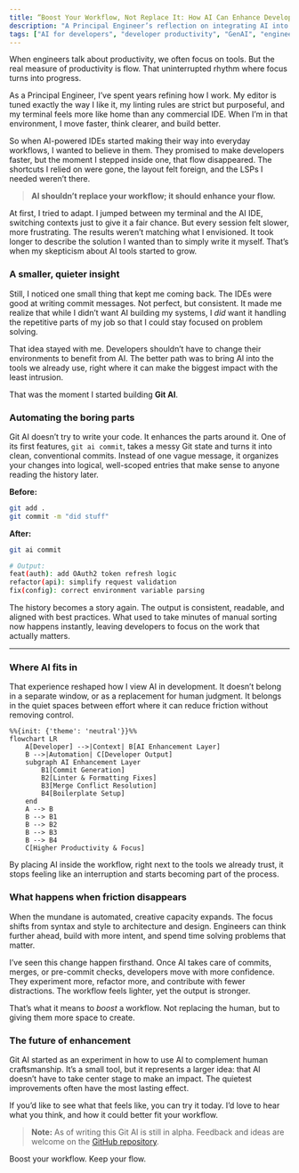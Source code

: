 ```yaml
---
title: “Boost Your Workflow, Not Replace It: How AI Can Enhance Developer Productivity”
description: "A Principal Engineer’s reflection on integrating AI into developer workflows. How subtle, well-placed automation enhances focus, consistency, and creativity without disrupting flow."
tags: ["AI for developers", "developer productivity", "GenAI", "engineering", "workflow", "git", "tools", "software development"]
---
```


When engineers talk about productivity, we often focus on tools.
But the real measure of productivity is flow. That uninterrupted rhythm where focus turns into progress.

As a Principal Engineer, I’ve spent years refining how I work. My editor is tuned exactly the way I like it, my linting rules are strict but purposeful, and my terminal feels more like home than any commercial IDE. When I’m in that environment, I move faster, think clearer, and build better.

So when AI-powered IDEs started making their way into everyday workflows, I wanted to believe in them. They promised to make developers faster, but the moment I stepped inside one, that flow disappeared. The shortcuts I relied on were gone, the layout felt foreign, and the LSPs I needed weren’t there.

> **AI shouldn’t replace your workflow; it should enhance your flow.**

At first, I tried to adapt. I jumped between my terminal and the AI IDE, switching contexts just to give it a fair chance. But every session felt slower, more frustrating. The results weren’t matching what I envisioned. It took longer to describe the solution I wanted than to simply write it myself. That’s when my skepticism about AI tools started to grow.

### A smaller, quieter insight

Still, I noticed one small thing that kept me coming back. The IDEs were good at writing commit messages. Not perfect, but consistent. It made me realize that while I didn’t want AI building my systems, I *did* want it handling the repetitive parts of my job so that I could stay focused on problem solving.

That idea stayed with me. Developers shouldn’t have to change their environments to benefit from AI. The better path was to bring AI into the tools we already use, right where it can make the biggest impact with the least intrusion.

That was the moment I started building **Git AI**.


### Automating the boring parts

Git AI doesn’t try to write your code. It enhances the parts around it.
One of its first features, `git ai commit`, takes a messy Git state and turns it into clean, conventional commits. Instead of one vague message, it organizes your changes into logical, well-scoped entries that make sense to anyone reading the history later.

**Before:**

```bash
git add .
git commit -m "did stuff"
```
**After:**

```bash
git ai commit

# Output:
feat(auth): add OAuth2 token refresh logic
refactor(api): simplify request validation
fix(config): correct environment variable parsing
```

The history becomes a story again. The output is consistent, readable, and aligned with best practices. What used to take minutes of manual sorting now happens instantly, leaving developers to focus on the work that actually matters.

---

### Where AI fits in

That experience reshaped how I view AI in development.
It doesn’t belong in a separate window, or as a replacement for human judgment. It belongs in the quiet spaces between effort where it can reduce friction without removing control.

```mermaid
%%{init: {'theme': 'neutral'}}%%
flowchart LR
    A[Developer] -->|Context| B[AI Enhancement Layer]
    B -->|Automation| C[Developer Output]
    subgraph AI Enhancement Layer
        B1[Commit Generation]
        B2[Linter & Formatting Fixes]
        B3[Merge Conflict Resolution]
        B4[Boilerplate Setup]
    end
    A --> B
    B --> B1
    B --> B2
    B --> B3
    B --> B4
    C[Higher Productivity & Focus]
```

By placing AI inside the workflow, right next to the tools we already trust, it stops feeling like an interruption and starts becoming part of the process.

### What happens when friction disappears

When the mundane is automated, creative capacity expands.
The focus shifts from syntax and style to architecture and design. Engineers can think further ahead, build with more intent, and spend time solving problems that matter.

I’ve seen this change happen firsthand. Once AI takes care of commits, merges, or pre-commit checks, developers move with more confidence. They experiment more, refactor more, and contribute with fewer distractions. The workflow feels lighter, yet the output is stronger.

That’s what it means to *boost* a workflow. Not replacing the human, but to giving them more space to create.


### The future of enhancement

Git AI started as an experiment in how to use AI to complement human craftsmanship. It’s a small tool, but it represents a larger idea: that AI doesn’t have to take center stage to make an impact. The quietest improvements often have the most lasting effect.

If you’d like to see what that feels like, you can try it today. I’d love to hear what you think, and how it could better fit your workflow.

> **Note:** As of writing this Git AI is still in alpha. Feedback and ideas are welcome on the [GitHub repository](https://github.com/mattstruble/git-ai).

Boost your workflow. Keep your flow.
